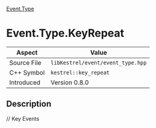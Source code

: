 [Event.Type](index)
# Event.Type.KeyRepeat
| Aspect | Value |
| --- | --- |
| Source File | `libKestrel/event/event_type.hpp` |
| C++ Symbol | `kestrel::key_repeat` |
| Introduced | Version 0.8.0 |
## Description
// Key Events
